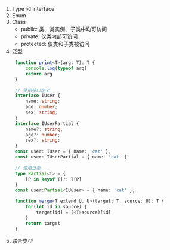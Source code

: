 1. Type 和 interface
2. Enum
3. Class
   * public: 类、类实例、子类中均可访问
   * private: 仅类内部可访问
   * protected: 仅类和子类被访问
4. 泛型
   ```ts
    function print<T>(arg: T): T {
        console.log(typeof arg)
        return arg
    } 
   ```
   ```ts
    // 使用接口定义 
    interface IUser {
        name: string;
        age: number;
        sex: string;
    }
    interface IUserPartial {
        name?: string;
        age?: number;
        sex?: string;
    }
    const user: IUser = { name: 'cat' };
    const user: IUserPartial = { name: 'cat' }
    
    // 使用泛型
    type Partial<T> = {
        [P in keyof T]?: T[P]
    }
    const user:Partial<IUuser> = { name: 'cat' };
   ```
   ```ts
    function merge<T extend U, U>(target: T, source: U): T {
        for(let id in source) {
            target[id] = (<T>source)[id]
        }
        return target
    }
   ```
5. 联合类型